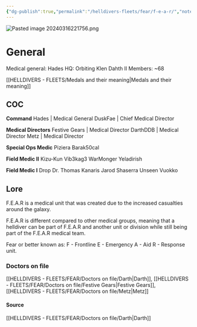 ```yaml
---
{"dg-publish":true,"permalink":"/helldivers-fleets/fear/f-e-a-r/","noteIcon":"","created":"2024-03-16T22:56:28.628+01:00","updated":"2024-03-25T23:03:50.925+01:00"}
---
```


![Pasted image 20240316221756.png](/img/user/Images/Pasted%20image%2020240316221756.png)

# General
Medical general: Hades
HQ: Orbiting Klen Dahth II
Members: ~68

[[HELLDIVERS - FLEETS/Medals and their meaning\|Medals and their meaning]]

## COC

**Command**
	Hades | Medical General
	DuskFae | Chief Medical Director

**Medical Directors**
	Festive Gears | Medical Director
	DarthDDB | Medical Director
	Metz | Medical Director

**Special Ops Medic**
	Piziera
	Barak50cal

**Field Medic II**
	Kizu-Kun
	Vib3kag3
	WarMonger
	Yeladirish

**Field Medic I**
	Drop
	Dr. Thomas Kanaris
	Jarod
	Shaserra
	Unseen
	Vuokko

## Lore
F.E.A.R is a medical unit that was created due to the increased casualties around the galaxy.

F.E.A.R is different compared to other medical groups, meaning that a helldiver can be part of F.E.A.R and another unit or division while still being part of the F.E.A.R medical team. 

Fear or better 
known as: 
F - Frontline 
E - Emergency 
A - Aid 
R - Response unit.

### Doctors on file
[[HELLDIVERS - FLEETS/FEAR/Doctors on file/Darth\|Darth]], [[HELLDIVERS - FLEETS/FEAR/Doctors on file/Festive Gears\|Festive Gears]], [[HELLDIVERS - FLEETS/FEAR/Doctors on file/Metz\|Metz]]

#### Source
[[HELLDIVERS - FLEETS/FEAR/Doctors on file/Darth\|Darth]]